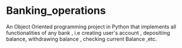 # Banking_operations
An Object Oriented programming project in Python that implements all functionalities of any bank , i.e creating  user's account , depositiing balance, withdrawing balance , checking current Balance ,etc.

